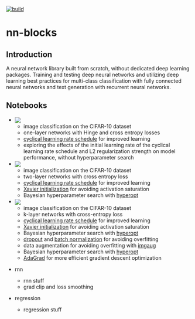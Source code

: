 [![build](https://github.com/mark-antal-csizmadia/nn-blocks/actions/workflows/main.yml/badge.svg)](https://github.com/mark-antal-csizmadia/nn-blocks/actions/workflows/main.yml)

# nn-blocks

## Introduction

A neural network library built from scratch, without dedicated deep learning packages. Training and testing deep neural networks and utilizing deep learning best practices for multi-class classification with fully connected neural networks and text generation with recurrent neural networks.

## Notebooks

- <a href="https://nbviewer.jupyter.org/github/mark-antal-csizmadia/nn-blocks/blob/main/one-layer.ipynb">
    <img align="center" src="https://img.shields.io/badge/Jupyter-one%5Flayer.ipynb-informational?style=flat&logo=Jupyter&logoColor=F37626&color=blue" />
  </a>
  
  + image classification on the CIFAR-10 dataset
  + one-layer networks with Hinge and cross entropy losses
  + [cyclical learning rate schedule](https://arxiv.org/abs/1506.01186) for improved learning
  + exploring the effects of the initial learning rate of the cyclical learning rate schedule and L2 regularization strength on model performance, without hyperparameter search


- <a href="https://nbviewer.jupyter.org/github/mark-antal-csizmadia/nn-blocks/blob/main/two-layer.ipynb">
    <img align="center" src="https://img.shields.io/badge/Jupyter-two%5Flayer.ipynb-informational?style=flat&logo=Jupyter&logoColor=F37626&color=blue" />
  </a>
  
  + image classification on the CIFAR-10 dataset
  + two-layer networks with cross entropy loss
  + [cyclical learning rate schedule](https://arxiv.org/abs/1506.01186) for improved learning
  + [Xavier initialization](https://proceedings.mlr.press/v9/glorot10a/glorot10a.pdf) for avoiding activation saturation
  + Bayesian hyperparameter search with [hyperopt](https://github.com/hyperopt/hyperopt)
    

- <a href="https://nbviewer.jupyter.org/github/mark-antal-csizmadia/nn-blocks/blob/main/k-layer.ipynb">
    <img align="center" src="https://img.shields.io/badge/Jupyter-k%5Flayer.ipynb-informational?style=flat&logo=Jupyter&logoColor=F37626&color=blue" />
  </a>
    
  + image classification on the CIFAR-10 dataset
  + k-layer networks with cross-entropy loss
  + [cyclical learning rate schedule](https://arxiv.org/abs/1506.01186) for improved learning
  + [Xavier initialization](https://proceedings.mlr.press/v9/glorot10a/glorot10a.pdf) for avoiding activation saturation
  + Bayesian hyperparameter search with [hyperopt](https://github.com/hyperopt/hyperopt)
  + [dropout](https://jmlr.org/papers/v15/srivastava14a.html) and [batch normalization](https://arxiv.org/abs/1502.03167) for avoiding overfitting
  + data augmentation for avoiding overfitting with [imgaug](https://github.com/aleju/imgaug)
  + Bayesian hyperparameter search with [hyperopt](https://github.com/hyperopt/hyperopt)
  + [AdaGrad](https://www.jmlr.org/papers/volume12/duchi11a/duchi11a.pdf) for more efficient gradient descent optimization
    
- rnn
    + rnn stuff
    + grad clip and loss smoothing
    
- regression
    + regression stuff
    
